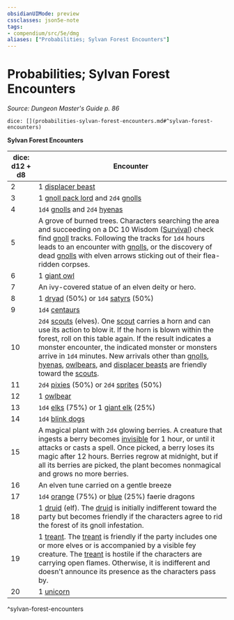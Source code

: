 ```yaml
---
obsidianUIMode: preview
cssclasses: json5e-note
tags:
- compendium/src/5e/dmg
aliases: ["Probabilities; Sylvan Forest Encounters"]
---
```

# Probabilities; Sylvan Forest Encounters
*Source: Dungeon Master's Guide p. 86* 

`dice: [](probabilities-sylvan-forest-encounters.md#^sylvan-forest-encounters)`

**Sylvan Forest Encounters**

| dice: d12 + d8 | Encounter |
|----------------|-----------|
| 2 | 1 [displacer beast](/3-Mechanics/CLI/bestiary/monstrosity/displacer-beast.md) |
| 3 | 1 [gnoll pack lord](/3-Mechanics/CLI/bestiary/humanoid/gnoll-pack-lord.md) and `2d4` [gnolls](/3-Mechanics/CLI/bestiary/humanoid/gnoll.md) |
| 4 | `1d4` [gnolls](/3-Mechanics/CLI/bestiary/humanoid/gnoll.md) and `2d4` [hyenas](/3-Mechanics/CLI/bestiary/beast/hyena.md) |
| 5 | A grove of burned trees. Characters searching the area and succeeding on a DC 10 Wisdom ([Survival](/3-Mechanics/CLI/rules/skills.md#Survival)) check find [gnoll](/3-Mechanics/CLI/bestiary/humanoid/gnoll.md) tracks. Following the tracks for `1d4` hours leads to an encounter with [gnolls](/3-Mechanics/CLI/bestiary/humanoid/gnoll.md), or the discovery of dead [gnolls](/3-Mechanics/CLI/bestiary/humanoid/gnoll.md) with elven arrows sticking out of their flea-ridden corpses. |
| 6 | 1 [giant owl](/3-Mechanics/CLI/bestiary/beast/giant-owl.md) |
| 7 | An ivy-covered statue of an elven deity or hero. |
| 8 | 1 [dryad](/3-Mechanics/CLI/bestiary/fey/dryad.md) (50%) or `1d4` [satyrs](/3-Mechanics/CLI/bestiary/fey/satyr.md) (50%) |
| 9 | `1d4` [centaurs](/3-Mechanics/CLI/bestiary/monstrosity/centaur.md) |
| 10 | `2d4` [scouts](/3-Mechanics/CLI/bestiary/humanoid/scout.md) (elves). One [scout](/3-Mechanics/CLI/bestiary/humanoid/scout.md) carries a horn and can use its action to blow it. If the horn is blown within the forest, roll on this table again. If the result indicates a monster encounter, the indicated monster or monsters arrive in `1d4` minutes. New arrivals other than [gnolls](/3-Mechanics/CLI/bestiary/humanoid/gnoll.md), [hyenas](/3-Mechanics/CLI/bestiary/beast/hyena.md), [owlbears](/3-Mechanics/CLI/bestiary/monstrosity/owlbear.md), and [displacer beasts](/3-Mechanics/CLI/bestiary/monstrosity/displacer-beast.md) are friendly toward the [scouts](/3-Mechanics/CLI/bestiary/humanoid/scout.md). |
| 11 | `2d4` [pixies](/3-Mechanics/CLI/bestiary/fey/pixie.md) (50%) or `2d4` [sprites](/3-Mechanics/CLI/bestiary/fey/sprite.md) (50%) |
| 12 | 1 [owlbear](/3-Mechanics/CLI/bestiary/monstrosity/owlbear.md) |
| 13 | `1d4` [elks](/3-Mechanics/CLI/bestiary/beast/elk.md) (75%) or 1 [giant elk](/3-Mechanics/CLI/bestiary/beast/giant-elk.md) (25%) |
| 14 | `1d4` [blink dogs](/3-Mechanics/CLI/bestiary/fey/blink-dog.md) |
| 15 | A magical plant with `2d4` glowing berries. A creature that ingests a berry becomes [invisible](/3-Mechanics/CLI/rules/conditions.md#invisible) for 1 hour, or until it attacks or casts a spell. Once picked, a berry loses its magic after 12 hours. Berries regrow at midnight, but if all its berries are picked, the plant becomes nonmagical and grows no more berries. |
| 16 | An elven tune carried on a gentle breeze |
| 17 | `1d4` [orange](/3-Mechanics/CLI/bestiary/dragon/faerie-dragon-orange.md) (75%) or [blue](/3-Mechanics/CLI/bestiary/dragon/faerie-dragon-blue.md) (25%) faerie dragons |
| 18 | 1 [druid](/3-Mechanics/CLI/bestiary/humanoid/druid.md) (elf). The [druid](/3-Mechanics/CLI/bestiary/humanoid/druid.md) is initially indifferent toward the party but becomes friendly if the characters agree to rid the forest of its gnoll infestation. |
| 19 | 1 [treant](/3-Mechanics/CLI/bestiary/plant/treant.md). The [treant](/3-Mechanics/CLI/bestiary/plant/treant.md) is friendly if the party includes one or more elves or is accompanied by a visible fey creature. The [treant](/3-Mechanics/CLI/bestiary/plant/treant.md) is hostile if the characters are carrying open flames. Otherwise, it is indifferent and doesn't announce its presence as the characters pass by. |
| 20 | 1 [unicorn](/3-Mechanics/CLI/bestiary/celestial/unicorn.md) |
^sylvan-forest-encounters